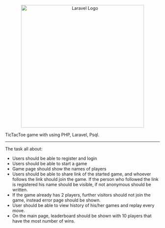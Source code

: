<p align="center"><a href="https://laravel.com" target="_blank"><img src="https://raw.githubusercontent.com/laravel/art/master/logo-lockup/5%20SVG/2%20CMYK/1%20Full%20Color/laravel-logolockup-cmyk-red.svg" width="400" alt="Laravel Logo"></a></p>

TicTacToe game with using PHP, Laravel, Psql.
__________________________________________________________________________________________________________________________________________________________________________________________________________________________________

The task all about:
- Users should be able to register and login
- Users should be able to start a game
- Game page should show the names of players
- Users should be able to share link of the started game, and whoever follows the link should join the game. If the person who followed the link is registered his name should be visible, if not anonymous should be written.
- If the game already has 2 players, further visitors should not join the game, instead error page should be shown.
- User should be able to view history of his/her games and replay every move.
- On the main page, leaderboard should be shown with 10 players that have the most number of wins.

